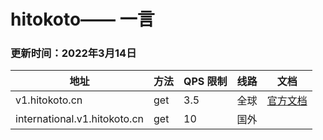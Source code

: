 # hitokoto—— 一言

### 更新时间：2022年3月14日
| 地址 	| 方法	| QPS 限制	| 线路 | 文档  |
| ---  | --- | --- | --- | --- |
| v1.hitokoto.cn | get	| 3.5	| 全球 |  [官方文档](https://developer.hitokoto.cn/sentence) |
| international.v1.hitokoto.cn | get	| 10	| 国外||




